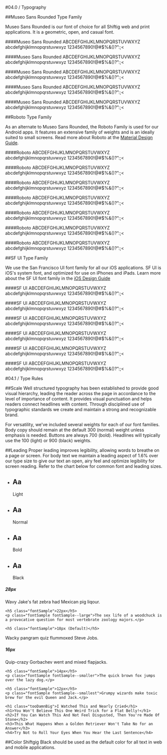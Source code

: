 #04.0 / Typography

##Museo Sans Rounded Type Family

Museo Sans Rounded is our font of choice for all Shiftig web and print applications. It is a geometric, open, and casual font. 

####Museo Sans Rounded
ABCDEFGHIJKLMNOPQRSTUVWXYZ abcdefghijklmnopqrstuvwxyz 1234567890!@#$%&()?”:;<

####Museo Sans Rounded
ABCDEFGHIJKLMNOPQRSTUVWXYZ abcdefghijklmnopqrstuvwxyz 1234567890!@#$%&()?”:;<

####Museo Sans Rounded
ABCDEFGHIJKLMNOPQRSTUVWXYZ abcdefghijklmnopqrstuvwxyz 1234567890!@#$%&()?”:;<

####Museo Sans Rounded
ABCDEFGHIJKLMNOPQRSTUVWXYZ abcdefghijklmnopqrstuvwxyz 1234567890!@#$%&()?”:;<

####Museo Sans Rounded
ABCDEFGHIJKLMNOPQRSTUVWXYZ abcdefghijklmnopqrstuvwxyz 1234567890!@#$%&()?”:;<

##Roboto Type Family

As an alternate to Museo Sans Rounded, the Roboto Family is used for our Android apps. It features an extensive family of weights and is an ideally suited to small screens. Read more about Roboto at the [Material Design Guide](https://material.google.com/style/typography.html#).

####Roboto
ABCDEFGHIJKLMNOPQRSTUVWXYZ abcdefghijklmnopqrstuvwxyz 1234567890!@#$%&()?”:;<

####Roboto
ABCDEFGHIJKLMNOPQRSTUVWXYZ abcdefghijklmnopqrstuvwxyz 1234567890!@#$%&()?”:;<

####Roboto
ABCDEFGHIJKLMNOPQRSTUVWXYZ abcdefghijklmnopqrstuvwxyz 1234567890!@#$%&()?”:;<

####Roboto
ABCDEFGHIJKLMNOPQRSTUVWXYZ abcdefghijklmnopqrstuvwxyz 1234567890!@#$%&()?”:;<

####Roboto
ABCDEFGHIJKLMNOPQRSTUVWXYZ abcdefghijklmnopqrstuvwxyz 1234567890!@#$%&()?”:;<

####Roboto
ABCDEFGHIJKLMNOPQRSTUVWXYZ abcdefghijklmnopqrstuvwxyz 1234567890!@#$%&()?”:;<

####Roboto
ABCDEFGHIJKLMNOPQRSTUVWXYZ abcdefghijklmnopqrstuvwxyz 1234567890!@#$%&()?”:;<

##SF UI Type Family

We use the San Francisco UI font family for all our iOS applications. SF UI is iOS's system font, and optimized for use on iPhones and iPads. Learn more about the SF UI font family in the [iOS Design Guide](https://developer.apple.com/ios/human-interface-guidelines/visual-design/typography/)

####SF UI
ABCDEFGHIJKLMNOPQRSTUVWXYZ abcdefghijklmnopqrstuvwxyz 1234567890!@#$%&()?”:;<

####SF UI
ABCDEFGHIJKLMNOPQRSTUVWXYZ abcdefghijklmnopqrstuvwxyz 1234567890!@#$%&()?”:;<

####SF UI
ABCDEFGHIJKLMNOPQRSTUVWXYZ abcdefghijklmnopqrstuvwxyz 1234567890!@#$%&()?”:;<

####SF UI
ABCDEFGHIJKLMNOPQRSTUVWXYZ abcdefghijklmnopqrstuvwxyz 1234567890!@#$%&()?”:;<

####SF UI
ABCDEFGHIJKLMNOPQRSTUVWXYZ abcdefghijklmnopqrstuvwxyz 1234567890!@#$%&()?”:;<

####SF UI
ABCDEFGHIJKLMNOPQRSTUVWXYZ abcdefghijklmnopqrstuvwxyz 1234567890!@#$%&()?”:;<

#04.1 / Type Rules

##Scale
Well structured typography has been established to provide good visual hierarchy, leading the reader across the page in accordance to the level of importance of content. It provides visual punctuation and helps readers connect headlines with content. Through disciplined use of typographic standards we create and maintain a strong and recognizable brand.

For versatility, we've included several weights for each of our font families. Body copy should remain at the default 300 (normal) weight unless emphasis is needed. Buttons are always 700 (bold). Headlines will typically use the 100 (light) or 900 (black) weights.

##Leading
Proper leading improves legibility, allowing words to breathe on a page or screen. For body text we maintain a leading aspect of 1.6% over our type size to give our text an open, airy feel and optimize legibility for screen reading. Refer to the chart below for common font and leading sizes.

<article class="typography-samples u-textCenter">
	<ul>
		<li class="sampleBox block">
		  	<div class="sampleBox--fontLight">
		  		<h2>Aa</h2>
		  		<p>Light</p>
		  	</div>
		</li>
		<li class="sampleBox block">
		  	<div class="sampleBox--fontNormal">
		  		<h2>Aa</h2>
		  		<p>Normal</p>
		  	</div>
		</li>
		<li class="sampleBox block">
		  	<div class="sampleBox--fontBold">
		  		<h2>Aa</h2>
		  		<p>Bold</p>
		  	</div>
		</li>
		<li class="sampleBox block">
		  	<div class="sampleBox--fontBlack">
		  		<h2>Aa</h2>
		  		<p>Black</p>
		  	</div>
		</li>
	</ul>
  	<h5 class="fontSample">28px</h5>
  	<p class="fontSample fontSample--larger">Wavy Jake's fat zebra had Mexican pig liqour.</p>

  	<h5 class="fontSample">22px</h5>
  	<p class="fontSample fontSample--large">The sex life of a woodchuck is a provocative question for most vertebrate zoology majors.</p>

  	<h5 class="fontSample">18px (Default)</h5>
  <p class="fontSample fontSample--normal">Wacky pangram quiz flummoxed Steve Jobs.</p>
  
  <h5 class="fontSample">16px</h5>
  <p class="fontSample fontSample--small">Quip-crazy Gorbachev went and mixed flapjacks.</p>

  	<h5 class="fontSample">14px</h5>
  	<p class="fontSample fontSample--smaller">The quick brown fox jumps over the lazy dog.</p>

  	<h5 class="fontSample">12px</h5>
  	<p class="fontSample fontSample--smallest">Grumpy wizards make toxic brew for the evil Queen and Jack.</p>
  	
  	<h1 class="tooDamnBig">I Watched This and Nearly Cried</h1>
  	<h1>You Won't Believe This One Weird Trick for a Flat Belly!</h1>
  	<h2>If You Can Watch This And Not Feel Disgusted, Then You're Made Of Stone</h2>
  	<h3>This What Happens When a Golden Retriever Won't Take No for an Answer</h3>
  	<h4>Try Not to Roll Your Eyes When You Hear the Last Sentence</h4>
</article>

##Color
Shiftgig Black should be used as the default color for all text in web and mobile applications. 

